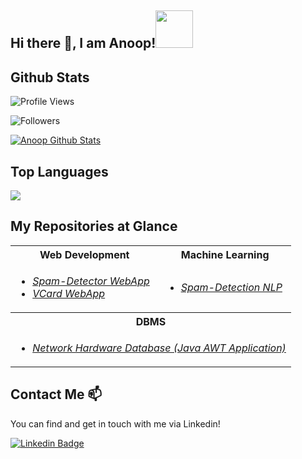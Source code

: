 ## Hi there 👋, I am Anoop!<img height="60" width="60" src="https://media.tenor.com/images/3e59cfdbe7cdcbd397a59eb103b1e976/tenor.gif" />
<!--
**ANOOP-PANDIRI/ANOOP-PANDIRI** is a ✨ _special_ ✨ repository because its `README.md` (this file) appears on your GitHub profile.

Here are some ideas to get you started:

- 🔭 I’m currently working on ...
- 🌱 I’m currently learning ...
- 👯 I’m looking to collaborate on ...
- 🤔 I’m looking for help with ...
- 💬 Ask me about ...
- 📫 How to reach me: ...
- 😄 Pronouns: ...
- ⚡ Fun fact: ...
-->
## Github Stats

![Profile Views](https://komarev.com/ghpvc/?username=anoop-pandiri)

![Followers](https://img.shields.io/github/followers/anoop-pandiri)

<a href="https://github.com/anoop-pandiri">
<img align="center" alt="Anoop Github Stats" src="https://github-readme-stats.vercel.app/api?username=anoop-pandiri&&show_icons=true&title_color=ffffff&icon_color=34eb4f&text_color=daf7dc&bg_color=151519">
</a>

## Top Languages
<a href="https://github.com/anoop-pandiri">
  <img align="center" src="https://github-readme-stats.vercel.app/api/top-langs/?username=anoop-pandiri&&show_icons=true&title_color=ffffff&icon_color=34eb4f&text_color=daf7dc&bg_color=151519">
</a>

## My Repositories at Glance

<table>
  <tr>
    <th>Web Development</th>
    <th>Machine Learning</th>
  </tr>
  <tr>
    <td> 
      <ul>
        <li><a target="_blank" href = "https://github.com/anoop-pandiri/spam-detector"><i>Spam-Detector WebApp</i></a></li>
        <li><a target="_blank" href = "https://github.com/anoop-pandiri/vcard"><i>VCard WebApp</i></a></li>
      </ul> 
    </td>
    <td>
      <ul>
        <li><a target="_blank" href="https://github.com/anoop-pandiri/spam-detector-nlp"><i>Spam-Detection NLP</i></a></li>
      </ul>
    </td>
  </tr>
  <tr>
    <th colspan="2">DBMS</th>
  </tr>
  <tr>
    <td colspan="2"> 
      <ul>
        <li><a target="_blank" href = "https://github.com/anoop-pandiri/DBMS-PROJECT"><i>Network Hardware Database (Java AWT Application)</i></a></li>
      </ul> 
    </td>
  </tr>
</table>

## Contact Me 📫

You can find and get in touch with me via Linkedin!

[![Linkedin Badge](https://img.shields.io/badge/anoop-follow%20on%20linkedin-blue?style=for-the-badge&logo=linkedin)](https://www.linkedin.com/in/anoop-pandiri/)
